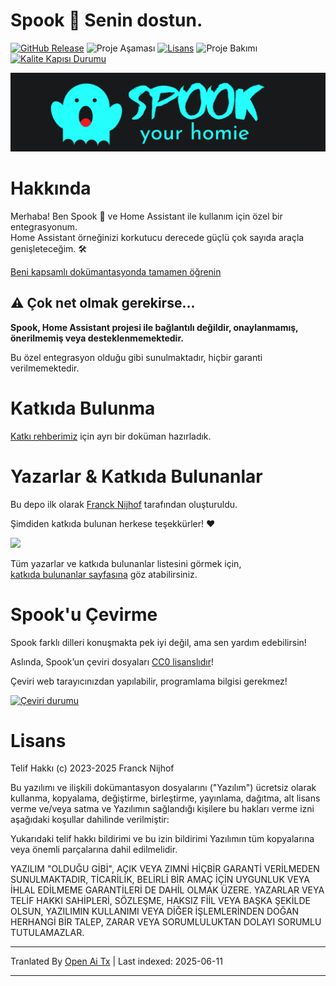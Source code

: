 # Spook 👻 Senin dostun.

[![GitHub Release][releases-shield]][releases]
![Proje Aşaması][project-stage-shield]
[![Lisans][license-shield]](LICENSE.md)
![Proje Bakımı][maintenance-shield]
[![Kalite Kapısı Durumu][sonarcloud-shield]][sonarcloud]

![Spook - Senin dostun](https://raw.githubusercontent.com/frenck/spook/main/logos/logo_wordmark_catchphrase_2048x512.png)

# Hakkında

Merhaba! Ben Spook 👻 ve Home Assistant ile kullanım için özel bir entegrasyonum.  
Home Assistant örneğinizi korkutucu derecede güçlü çok sayıda araçla genişleteceğim. 🛠️

[Beni kapsamlı dokümantasyonda tamamen öğrenin](https://spook.boo/)

## ⚠️ Çok net olmak gerekirse...

**Spook, Home Assistant projesi ile bağlantılı değildir, onaylanmamış, önerilmemiş veya desteklenmemektedir.**

Bu özel entegrasyon olduğu gibi sunulmaktadır, hiçbir garanti verilmemektedir.

# Katkıda Bulunma

[Katkı rehberimiz](https://spook.boo/development) için ayrı bir doküman hazırladık.

# Yazarlar & Katkıda Bulunanlar

Bu depo ilk olarak [Franck Nijhof][frenck] tarafından oluşturuldu.

Şimdiden katkıda bulunan herkese teşekkürler! ❤️

<a href="https://github.com/frenck/spook/graphs/contributors">
  <img src="https://contrib.rocks/image?repo=frenck/spook" />
</a>

Tüm yazarlar ve katkıda bulunanlar listesini görmek için,  
[katkıda bulunanlar sayfasına][contributors] göz atabilirsiniz.

# Spook'u Çevirme

Spook farklı dilleri konuşmakta pek iyi değil, ama sen yardım edebilirsin!

Aslında, Spook’un çeviri dosyaları [CC0 lisanslıdır](https://raw.githubusercontent.com/frenck/spook/main/custom_components/spook/translations/LICENSE.md)!

Çeviri web tarayıcınızdan yapılabilir, programlama bilgisi gerekmez!

[![Çeviri durumu](https://hosted.weblate.org/widgets/spook/-/integration/open-graph.png)](https://hosted.weblate.org/engage/spook/)

# Lisans

Telif Hakkı (c) 2023-2025 Franck Nijhof

Bu yazılımı ve ilişkili dokümantasyon dosyalarını ("Yazılım") ücretsiz olarak kullanma, kopyalama, değiştirme, birleştirme, yayınlama, dağıtma, alt lisans verme ve/veya satma ve Yazılımın sağlandığı kişilere bu hakları verme izni aşağıdaki koşullar dahilinde verilmiştir:

Yukarıdaki telif hakkı bildirimi ve bu izin bildirimi Yazılımın tüm kopyalarına veya önemli parçalarına dahil edilmelidir.

YAZILIM "OLDUĞU GİBİ", AÇIK VEYA ZIMNİ HİÇBİR GARANTİ VERİLMEDEN SUNULMAKTADIR, TİCARİLİK, BELİRLİ BİR AMAÇ İÇİN UYGUNLUK VEYA İHLAL EDİLMEME GARANTİLERİ DE DAHİL OLMAK ÜZERE. YAZARLAR VEYA TELİF HAKKI SAHİPLERİ, SÖZLEŞME, HAKSIZ FİİL VEYA BAŞKA ŞEKİLDE OLSUN, YAZILIMIN KULLANIMI VEYA DİĞER İŞLEMLERİNDEN DOĞAN HERHANGİ BİR TALEP, ZARAR VEYA SORUMLULUKTAN DOLAYI SORUMLU TUTULAMAZLAR.

[contributors]: https://github.com/frenck/spook/graphs/contributors  
[frenck]: https://github.com/frenck  
[license-shield]: https://img.shields.io/github/license/frenck/spook.svg  
[project-stage-shield]: https://img.shields.io/badge/project%20stage-SPOOKED-red.svg  
[releases-shield]: https://img.shields.io/github/release/frenck/spook.svg  
[releases]: https://github.com/frenck/spook/releases  
[maintenance-shield]: https://img.shields.io/maintenance/yes/2025.svg  
[sonarcloud-shield]: https://sonarcloud.io/api/project_badges/measure?project=frenck_python-elgato&metric=alert_status  
[sonarcloud]: https://sonarcloud.io/summary/new_code?id=frenck_python-elgato


---


Tranlated By [Open Ai Tx](https://github.com/OpenAiTx/OpenAiTx) | Last indexed: 2025-06-11


---